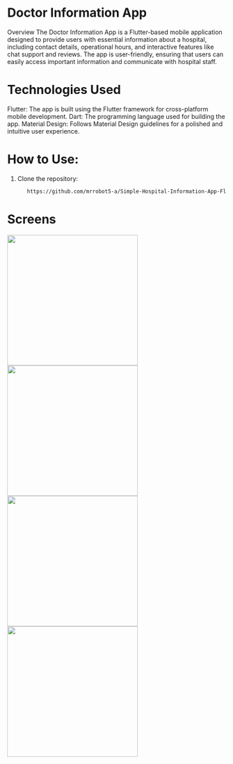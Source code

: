 # Doctor Information App

Overview
The Doctor Information App is a Flutter-based mobile application designed to provide users with essential information about a hospital, including contact details, operational hours, and interactive features like chat support and reviews. The app is user-friendly, ensuring that users can easily access important information and communicate with hospital staff.

# Technologies Used
Flutter: The app is built using the Flutter framework for cross-platform mobile development.
Dart: The programming language used for building the app.
Material Design: Follows Material Design guidelines for a polished and intuitive user experience.

# How to Use:
1. Clone the repository:
   ```bash
      https://github.com/mrrobot5-a/Simple-Hospital-Information-App-Flutter.git
# Screens
<img src="https://github.com/user-attachments/assets/542cee5f-bea5-4117-9f53-b145f313a623" width="300">
<img src="https://github.com/user-attachments/assets/77849775-2b4a-4e41-9f6f-c7e52e4532d5" width="300">
<img src="https://github.com/user-attachments/assets/1c2084e4-e489-421d-a580-1b44c170129f" width="300">
<img src="https://github.com/user-attachments/assets/69921422-b3af-4d07-afbf-ae3075be09ff" width="300">
